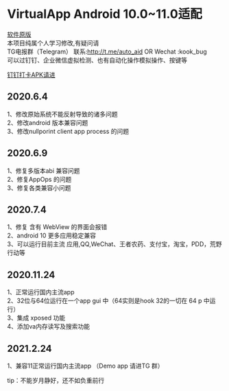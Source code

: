  #    VirtualApp Android 10.0~11.0适配

[软件原版](https://github.com/asLody/VirtualApp)<br>
本项目纯属个人学习修改,有疑问请 <br>
TG电报群（Telegram） 联系:http://t.me/auto_aid   OR Wechat :kook_bug <br>
可以过钉钉、企业微信虚拟检测、也有自动化操作模拟操作、按键等<br>

[钉钉打卡APK请进](https://github.com/lx82319214/dingtalk_sign)<br>

## 2020.6.4<br>
   1、修改原始系统不能反射导致的诸多问题<br>
   2、修改android 版本兼容问题<br>
   3、修改nullporint client app process 的问题<br>
   
## 2020.6.9<br>
   1、修复多版本abi 兼容问题<br>
   2、修复AppOps 的问题<br>
   3、修复各类兼容小问题<br>

## 2020.7.4<br>
   1、修复 含有 WebView 的界面会报错 <br>
   2、android 10 更多应用稳定兼容<br>
   3、可以运行目前主流 应用,QQ,WeChat、王者农药、支付宝，淘宝，PDD，荒野行动等<br>
   
## 2020.11.24<br>
   1、正常运行国内主流app<br>
   2、32位与64位运行在一个app gui 中（64实则是hook 32的一切在 64 p 中运行）<br>
   3、集成 xposed 功能 <br>
   4、添加va内存读写及搜索功能 <br>
   
## 2021.2.24<br>
   1、兼容11正常运行国内主流app  （Demo app 请进TG 群）<br>
  
   
tip：不能岁月静好，还不如负重前行

